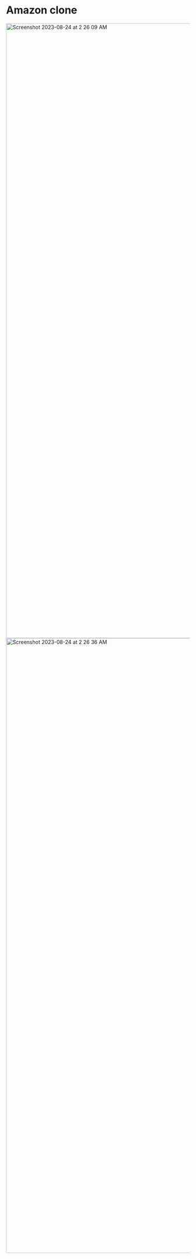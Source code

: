 # Amazon clone
<img width="1680" alt="Screenshot 2023-08-24 at 2 26 09 AM" src="https://github.com/namancool/Amazon_clone/assets/68382698/ad1cbb57-2456-4356-b049-b2c8b1a68bf2">
<img width="1680" alt="Screenshot 2023-08-24 at 2 26 36 AM" src="https://github.com/namancool/Amazon_clone/assets/68382698/37492a8d-a5b0-49f2-92fd-0c2b64cb70da">

